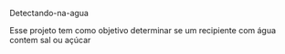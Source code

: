 Detectando-na-agua

Esse projeto tem como objetivo determinar se um recipiente com água contem sal ou açúcar
